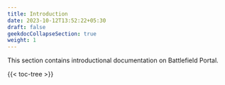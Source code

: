 ```yaml
---
title: Introduction
date: 2023-10-12T13:52:22+05:30
draft: false
geekdocCollapseSection: true
weight: 1
---
```


This section contains introductional documentation on Battlefield Portal.

{{< toc-tree >}}
